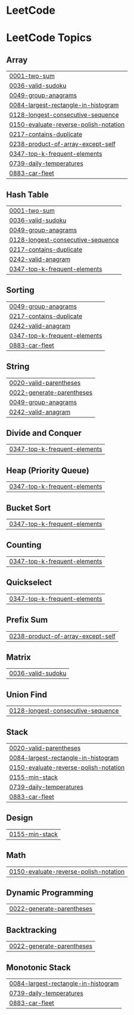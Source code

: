 # LeetCode
<!---LeetCode Topics Start-->
# LeetCode Topics
## Array
|  |
| ------- |
| [0001-two-sum](https://github.com/yehiahassanain/LeetCode/tree/master/0001-two-sum) |
| [0036-valid-sudoku](https://github.com/yehiahassanain/LeetCode/tree/master/0036-valid-sudoku) |
| [0049-group-anagrams](https://github.com/yehiahassanain/LeetCode/tree/master/0049-group-anagrams) |
| [0084-largest-rectangle-in-histogram](https://github.com/yehiahassanain/LeetCode/tree/master/0084-largest-rectangle-in-histogram) |
| [0128-longest-consecutive-sequence](https://github.com/yehiahassanain/LeetCode/tree/master/0128-longest-consecutive-sequence) |
| [0150-evaluate-reverse-polish-notation](https://github.com/yehiahassanain/LeetCode/tree/master/0150-evaluate-reverse-polish-notation) |
| [0217-contains-duplicate](https://github.com/yehiahassanain/LeetCode/tree/master/0217-contains-duplicate) |
| [0238-product-of-array-except-self](https://github.com/yehiahassanain/LeetCode/tree/master/0238-product-of-array-except-self) |
| [0347-top-k-frequent-elements](https://github.com/yehiahassanain/LeetCode/tree/master/0347-top-k-frequent-elements) |
| [0739-daily-temperatures](https://github.com/yehiahassanain/LeetCode/tree/master/0739-daily-temperatures) |
| [0883-car-fleet](https://github.com/yehiahassanain/LeetCode/tree/master/0883-car-fleet) |
## Hash Table
|  |
| ------- |
| [0001-two-sum](https://github.com/yehiahassanain/LeetCode/tree/master/0001-two-sum) |
| [0036-valid-sudoku](https://github.com/yehiahassanain/LeetCode/tree/master/0036-valid-sudoku) |
| [0049-group-anagrams](https://github.com/yehiahassanain/LeetCode/tree/master/0049-group-anagrams) |
| [0128-longest-consecutive-sequence](https://github.com/yehiahassanain/LeetCode/tree/master/0128-longest-consecutive-sequence) |
| [0217-contains-duplicate](https://github.com/yehiahassanain/LeetCode/tree/master/0217-contains-duplicate) |
| [0242-valid-anagram](https://github.com/yehiahassanain/LeetCode/tree/master/0242-valid-anagram) |
| [0347-top-k-frequent-elements](https://github.com/yehiahassanain/LeetCode/tree/master/0347-top-k-frequent-elements) |
## Sorting
|  |
| ------- |
| [0049-group-anagrams](https://github.com/yehiahassanain/LeetCode/tree/master/0049-group-anagrams) |
| [0217-contains-duplicate](https://github.com/yehiahassanain/LeetCode/tree/master/0217-contains-duplicate) |
| [0242-valid-anagram](https://github.com/yehiahassanain/LeetCode/tree/master/0242-valid-anagram) |
| [0347-top-k-frequent-elements](https://github.com/yehiahassanain/LeetCode/tree/master/0347-top-k-frequent-elements) |
| [0883-car-fleet](https://github.com/yehiahassanain/LeetCode/tree/master/0883-car-fleet) |
## String
|  |
| ------- |
| [0020-valid-parentheses](https://github.com/yehiahassanain/LeetCode/tree/master/0020-valid-parentheses) |
| [0022-generate-parentheses](https://github.com/yehiahassanain/LeetCode/tree/master/0022-generate-parentheses) |
| [0049-group-anagrams](https://github.com/yehiahassanain/LeetCode/tree/master/0049-group-anagrams) |
| [0242-valid-anagram](https://github.com/yehiahassanain/LeetCode/tree/master/0242-valid-anagram) |
## Divide and Conquer
|  |
| ------- |
| [0347-top-k-frequent-elements](https://github.com/yehiahassanain/LeetCode/tree/master/0347-top-k-frequent-elements) |
## Heap (Priority Queue)
|  |
| ------- |
| [0347-top-k-frequent-elements](https://github.com/yehiahassanain/LeetCode/tree/master/0347-top-k-frequent-elements) |
## Bucket Sort
|  |
| ------- |
| [0347-top-k-frequent-elements](https://github.com/yehiahassanain/LeetCode/tree/master/0347-top-k-frequent-elements) |
## Counting
|  |
| ------- |
| [0347-top-k-frequent-elements](https://github.com/yehiahassanain/LeetCode/tree/master/0347-top-k-frequent-elements) |
## Quickselect
|  |
| ------- |
| [0347-top-k-frequent-elements](https://github.com/yehiahassanain/LeetCode/tree/master/0347-top-k-frequent-elements) |
## Prefix Sum
|  |
| ------- |
| [0238-product-of-array-except-self](https://github.com/yehiahassanain/LeetCode/tree/master/0238-product-of-array-except-self) |
## Matrix
|  |
| ------- |
| [0036-valid-sudoku](https://github.com/yehiahassanain/LeetCode/tree/master/0036-valid-sudoku) |
## Union Find
|  |
| ------- |
| [0128-longest-consecutive-sequence](https://github.com/yehiahassanain/LeetCode/tree/master/0128-longest-consecutive-sequence) |
## Stack
|  |
| ------- |
| [0020-valid-parentheses](https://github.com/yehiahassanain/LeetCode/tree/master/0020-valid-parentheses) |
| [0084-largest-rectangle-in-histogram](https://github.com/yehiahassanain/LeetCode/tree/master/0084-largest-rectangle-in-histogram) |
| [0150-evaluate-reverse-polish-notation](https://github.com/yehiahassanain/LeetCode/tree/master/0150-evaluate-reverse-polish-notation) |
| [0155-min-stack](https://github.com/yehiahassanain/LeetCode/tree/master/0155-min-stack) |
| [0739-daily-temperatures](https://github.com/yehiahassanain/LeetCode/tree/master/0739-daily-temperatures) |
| [0883-car-fleet](https://github.com/yehiahassanain/LeetCode/tree/master/0883-car-fleet) |
## Design
|  |
| ------- |
| [0155-min-stack](https://github.com/yehiahassanain/LeetCode/tree/master/0155-min-stack) |
## Math
|  |
| ------- |
| [0150-evaluate-reverse-polish-notation](https://github.com/yehiahassanain/LeetCode/tree/master/0150-evaluate-reverse-polish-notation) |
## Dynamic Programming
|  |
| ------- |
| [0022-generate-parentheses](https://github.com/yehiahassanain/LeetCode/tree/master/0022-generate-parentheses) |
## Backtracking
|  |
| ------- |
| [0022-generate-parentheses](https://github.com/yehiahassanain/LeetCode/tree/master/0022-generate-parentheses) |
## Monotonic Stack
|  |
| ------- |
| [0084-largest-rectangle-in-histogram](https://github.com/yehiahassanain/LeetCode/tree/master/0084-largest-rectangle-in-histogram) |
| [0739-daily-temperatures](https://github.com/yehiahassanain/LeetCode/tree/master/0739-daily-temperatures) |
| [0883-car-fleet](https://github.com/yehiahassanain/LeetCode/tree/master/0883-car-fleet) |
<!---LeetCode Topics End-->